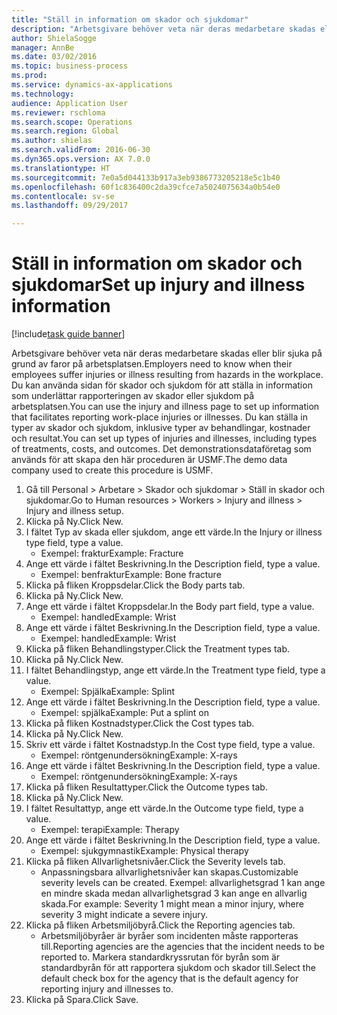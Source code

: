 ```yaml
--- 
title: "Ställ in information om skador och sjukdomar"
description: "Arbetsgivare behöver veta när deras medarbetare skadas eller blir sjuka på grund av faror på arbetsplatsen."
author: ShielaSogge
manager: AnnBe
ms.date: 03/02/2016
ms.topic: business-process
ms.prod: 
ms.service: dynamics-ax-applications
ms.technology: 
audience: Application User
ms.reviewer: rschloma
ms.search.scope: Operations
ms.search.region: Global
ms.author: shielas
ms.search.validFrom: 2016-06-30
ms.dyn365.ops.version: AX 7.0.0
ms.translationtype: HT
ms.sourcegitcommit: 7e0a5d044133b917a3eb9386773205218e5c1b40
ms.openlocfilehash: 60f1c836400c2da39cfce7a5024075634a0b54e0
ms.contentlocale: sv-se
ms.lasthandoff: 09/29/2017

---
```

# <a name="set-up-injury-and-illness-information"></a><span data-ttu-id="d0761-103">Ställ in information om skador och sjukdomar</span><span class="sxs-lookup"><span data-stu-id="d0761-103">Set up injury and illness information</span></span>

[!include[task guide banner](../../includes/task-guide-banner.md)]

<span data-ttu-id="d0761-104">Arbetsgivare behöver veta när deras medarbetare skadas eller blir sjuka på grund av faror på arbetsplatsen.</span><span class="sxs-lookup"><span data-stu-id="d0761-104">Employers need to know when their employees suffer injuries or illness resulting from hazards in the workplace.</span></span> <span data-ttu-id="d0761-105">Du kan använda sidan för skador och sjukdom för att ställa in information som underlättar rapporteringen av skador eller sjukdom på arbetsplatsen.</span><span class="sxs-lookup"><span data-stu-id="d0761-105">You can use the injury and illness page to set up information that facilitates reporting work-place injuries or illnesses.</span></span> <span data-ttu-id="d0761-106">Du kan ställa in typer av skador och sjukdom, inklusive typer av behandlingar, kostnader och resultat.</span><span class="sxs-lookup"><span data-stu-id="d0761-106">You can set up types of injuries and illnesses, including types of treatments, costs, and outcomes.</span></span> <span data-ttu-id="d0761-107">Det demonstrationsdataföretag som används för att skapa den här proceduren är USMF.</span><span class="sxs-lookup"><span data-stu-id="d0761-107">The demo data company used to create this procedure is USMF.</span></span>

1. <span data-ttu-id="d0761-108">Gå till Personal > Arbetare > Skador och sjukdomar > Ställ in skador och sjukdomar.</span><span class="sxs-lookup"><span data-stu-id="d0761-108">Go to Human resources > Workers > Injury and illness > Injury and illness setup.</span></span>
2. <span data-ttu-id="d0761-109">Klicka på Ny.</span><span class="sxs-lookup"><span data-stu-id="d0761-109">Click New.</span></span>
3. <span data-ttu-id="d0761-110">I fältet Typ av skada eller sjukdom, ange ett värde.</span><span class="sxs-lookup"><span data-stu-id="d0761-110">In the Injury or illness type field, type a value.</span></span>
    * <span data-ttu-id="d0761-111">Exempel: fraktur</span><span class="sxs-lookup"><span data-stu-id="d0761-111">Example: Fracture</span></span>  
4. <span data-ttu-id="d0761-112">Ange ett värde i fältet Beskrivning.</span><span class="sxs-lookup"><span data-stu-id="d0761-112">In the Description field, type a value.</span></span>
    * <span data-ttu-id="d0761-113">Exempel: benfraktur</span><span class="sxs-lookup"><span data-stu-id="d0761-113">Example: Bone fracture</span></span>  
5. <span data-ttu-id="d0761-114">Klicka på fliken Kroppsdelar.</span><span class="sxs-lookup"><span data-stu-id="d0761-114">Click the Body parts tab.</span></span>
6. <span data-ttu-id="d0761-115">Klicka på Ny.</span><span class="sxs-lookup"><span data-stu-id="d0761-115">Click New.</span></span>
7. <span data-ttu-id="d0761-116">Ange ett värde i fältet Kroppsdelar.</span><span class="sxs-lookup"><span data-stu-id="d0761-116">In the Body part field, type a value.</span></span>
    * <span data-ttu-id="d0761-117">Exempel: handled</span><span class="sxs-lookup"><span data-stu-id="d0761-117">Example: Wrist</span></span>  
8. <span data-ttu-id="d0761-118">Ange ett värde i fältet Beskrivning.</span><span class="sxs-lookup"><span data-stu-id="d0761-118">In the Description field, type a value.</span></span>
    * <span data-ttu-id="d0761-119">Exempel: handled</span><span class="sxs-lookup"><span data-stu-id="d0761-119">Example: Wrist</span></span>  
9. <span data-ttu-id="d0761-120">Klicka på fliken Behandlingstyper.</span><span class="sxs-lookup"><span data-stu-id="d0761-120">Click the Treatment types tab.</span></span>
10. <span data-ttu-id="d0761-121">Klicka på Ny.</span><span class="sxs-lookup"><span data-stu-id="d0761-121">Click New.</span></span>
11. <span data-ttu-id="d0761-122">I fältet Behandlingstyp, ange ett värde.</span><span class="sxs-lookup"><span data-stu-id="d0761-122">In the Treatment type field, type a value.</span></span>
    * <span data-ttu-id="d0761-123">Exempel: Spjälka</span><span class="sxs-lookup"><span data-stu-id="d0761-123">Example: Splint</span></span>  
12. <span data-ttu-id="d0761-124">Ange ett värde i fältet Beskrivning.</span><span class="sxs-lookup"><span data-stu-id="d0761-124">In the Description field, type a value.</span></span>
    * <span data-ttu-id="d0761-125">Exempel: spjälka</span><span class="sxs-lookup"><span data-stu-id="d0761-125">Example: Put a splint on</span></span>  
13. <span data-ttu-id="d0761-126">Klicka på fliken Kostnadstyper.</span><span class="sxs-lookup"><span data-stu-id="d0761-126">Click the Cost types tab.</span></span>
14. <span data-ttu-id="d0761-127">Klicka på Ny.</span><span class="sxs-lookup"><span data-stu-id="d0761-127">Click New.</span></span>
15. <span data-ttu-id="d0761-128">Skriv ett värde i fältet Kostnadstyp.</span><span class="sxs-lookup"><span data-stu-id="d0761-128">In the Cost type field, type a value.</span></span>
    * <span data-ttu-id="d0761-129">Exempel: röntgenundersökning</span><span class="sxs-lookup"><span data-stu-id="d0761-129">Example: X-rays</span></span>  
16. <span data-ttu-id="d0761-130">Ange ett värde i fältet Beskrivning.</span><span class="sxs-lookup"><span data-stu-id="d0761-130">In the Description field, type a value.</span></span>
    * <span data-ttu-id="d0761-131">Exempel: röntgenundersökning</span><span class="sxs-lookup"><span data-stu-id="d0761-131">Example: X-rays</span></span>  
17. <span data-ttu-id="d0761-132">Klicka på fliken Resultattyper.</span><span class="sxs-lookup"><span data-stu-id="d0761-132">Click the Outcome types tab.</span></span>
18. <span data-ttu-id="d0761-133">Klicka på Ny.</span><span class="sxs-lookup"><span data-stu-id="d0761-133">Click New.</span></span>
19. <span data-ttu-id="d0761-134">I fältet Resultattyp, ange ett värde.</span><span class="sxs-lookup"><span data-stu-id="d0761-134">In the Outcome type field, type a value.</span></span>
    * <span data-ttu-id="d0761-135">Exempel: terapi</span><span class="sxs-lookup"><span data-stu-id="d0761-135">Example: Therapy</span></span>  
20. <span data-ttu-id="d0761-136">Ange ett värde i fältet Beskrivning.</span><span class="sxs-lookup"><span data-stu-id="d0761-136">In the Description field, type a value.</span></span>
    * <span data-ttu-id="d0761-137">Exempel: sjukgymnastik</span><span class="sxs-lookup"><span data-stu-id="d0761-137">Example: Physical therapy</span></span>  
21. <span data-ttu-id="d0761-138">Klicka på fliken Allvarlighetsnivåer.</span><span class="sxs-lookup"><span data-stu-id="d0761-138">Click the Severity levels tab.</span></span>
    * <span data-ttu-id="d0761-139">Anpassningsbara allvarlighetsnivåer kan skapas.</span><span class="sxs-lookup"><span data-stu-id="d0761-139">Customizable severity levels can be created.</span></span> <span data-ttu-id="d0761-140">Exempel: allvarlighetsgrad 1 kan ange en mindre skada medan allvarlighetsgrad 3 kan ange en allvarlig skada.</span><span class="sxs-lookup"><span data-stu-id="d0761-140">For example: Severity 1 might mean a minor injury, where severity 3 might indicate a severe injury.</span></span>  
22. <span data-ttu-id="d0761-141">Klicka på fliken Arbetsmiljöbyrå.</span><span class="sxs-lookup"><span data-stu-id="d0761-141">Click the Reporting agencies tab.</span></span>
    * <span data-ttu-id="d0761-142">Arbetsmiljöbyråer är byråer som incidenten måste rapporteras till.</span><span class="sxs-lookup"><span data-stu-id="d0761-142">Reporting agencies are the agencies that the incident needs to be reported to.</span></span> <span data-ttu-id="d0761-143">Markera standardkryssrutan för byrån som är standardbyrån för att rapportera sjukdom och skador till.</span><span class="sxs-lookup"><span data-stu-id="d0761-143">Select the default check box for the agency that is the default agency for reporting injury and illnesses to.</span></span>  
23. <span data-ttu-id="d0761-144">Klicka på Spara.</span><span class="sxs-lookup"><span data-stu-id="d0761-144">Click Save.</span></span>


